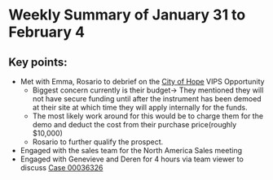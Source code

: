 # Weekly Summary of January 31 to February 4

## Key points:
- Met with Emma, Rosario to debrief on the [City of Hope](https://advancedinstruments.lightning.force.com/lightning/r/Opportunity/0064x00000C4odfAAB/view) VIPS Opportunity
  - Biggest concern currently is their budget-> They mentioned they will not have secure funding until after the instrument has been demoed at their site at which time they will apply internally for the funds.
  - The most likely work around for this would be to charge them for the demo and deduct the cost from their purchase price(roughly $10,000)
  - Rosario to further qualify the prospect.
- Engaged with the sales team for the North America Sales meeting
- Engaged with Genevieve and Deren for 4 hours via team viewer to discuss [Case 00036326](https://advancedinstruments.lightning.force.com/lightning/r/Case/5004x00000CcpBfAAJ/view?ws=%2Flightning%2Fr%2FAccount%2F0014x00000sbdPzAAI%2Fview)
